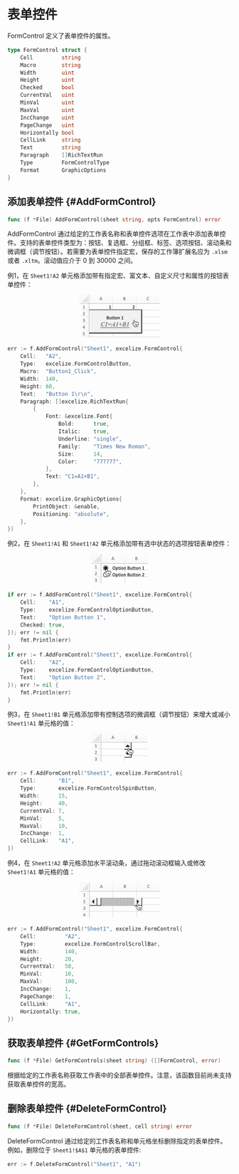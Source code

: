 # 表单控件

FormControl 定义了表单控件的属性。

```go
type FormControl struct {
    Cell         string
    Macro        string
    Width        uint
    Height       uint
    Checked      bool
    CurrentVal   uint
    MinVal       uint
    MaxVal       uint
    IncChange    uint
    PageChange   uint
    Horizontally bool
    CellLink     string
    Text         string
    Paragraph    []RichTextRun
    Type         FormControlType
    Format       GraphicOptions
}
```

## 添加表单控件 {#AddFormControl}

```go
func (f *File) AddFormControl(sheet string, opts FormControl) error
```

AddFormControl 通过给定的工作表名称和表单控件选项在工作表中添加表单控件。支持的表单控件类型为：按钮、复选框、分组框、标签、选项按钮、滚动条和微调框（调节按钮）。若需要为表单控件指定宏，保存的工作簿扩展名应为 `.xlsm` 或者 `.xltm`。滚动值应介于 0 到 30000 之间。

例1，在 `Sheet1!A2` 单元格添加带有指定宏、富文本、自定义尺寸和属性的按钮表单控件：

<p align="center"><img width="180" src="./images/form_ctrl_button.gif" alt="使用 Excelize 在工作表中添加按钮表单控件"></p>

```go
err := f.AddFormControl("Sheet1", excelize.FormControl{
    Cell:   "A2",
    Type:   excelize.FormControlButton,
    Macro:  "Button1_Click",
    Width:  140,
    Height: 60,
    Text:   "Button 1\r\n",
    Paragraph: []excelize.RichTextRun{
        {
            Font: &excelize.Font{
                Bold:      true,
                Italic:    true,
                Underline: "single",
                Family:    "Times New Roman",
                Size:      14,
                Color:     "777777",
            },
            Text: "C1=A1+B1",
        },
    },
    Format: excelize.GraphicOptions{
        PrintObject: &enable,
        Positioning: "absolute",
    },
})
```

例2，在 `Sheet1!A1` 和 `Sheet1!A2` 单元格添加带有选中状态的选项按钮表单控件：

<p align="center"><img width="127" src="./images/form_ctrl_option_button.gif" alt="使用 Excelize 在工作表中添加选项按钮表单控件"></p>

```go
if err := f.AddFormControl("Sheet1", excelize.FormControl{
    Cell:    "A1",
    Type:    excelize.FormControlOptionButton,
    Text:    "Option Button 1",
    Checked: true,
}); err != nil {
    fmt.Println(err)
}
if err := f.AddFormControl("Sheet1", excelize.FormControl{
    Cell:    "A2",
    Type:    excelize.FormControlOptionButton,
    Text:    "Option Button 2",
}); err != nil {
    fmt.Println(err)
}
```

例3，在 `Sheet1!B1` 单元格添加带有控制选项的微调框（调节按钮）来增大或减小 `Sheet1!A1` 单元格的值：

<p align="center"><img width="126" src="./images/form_ctrl_spin_button.gif" alt="使用 Excelize 在工作表中添加微调框（调节按钮）表单控件"></p>

```go
err := f.AddFormControl("Sheet1", excelize.FormControl{
    Cell:       "B1",
    Type:       excelize.FormControlSpinButton,
    Width:      15,
    Height:     40,
    CurrentVal: 7,
    MinVal:     5,
    MaxVal:     10,
    IncChange:  1,
    CellLink:   "A1",
})
```

例4，在 `Sheet1!A2` 单元格添加水平滚动条，通过拖动滚动框输入或修改 `Sheet1!A1` 单元格的值：

<p align="center"><img width="180" src="./images/form_ctrl_scroll_bar.gif" alt="使用 Excelize 在工作表中添加水平滚动条表单控件"></p>

```go
err := f.AddFormControl("Sheet1", excelize.FormControl{
    Cell:         "A2",
    Type:         excelize.FormControlScrollBar,
    Width:        140,
    Height:       20,
    CurrentVal:   50,
    MinVal:       10,
    MaxVal:       100,
    IncChange:    1,
    PageChange:   1,
    CellLink:     "A1",
    Horizontally: true,
})
```

## 获取表单控件 {#GetFormControls}

```go
func (f *File) GetFormControls(sheet string) ([]FormControl, error)
```

根据给定的工作表名称获取工作表中的全部表单控件。注意，该函数目前尚未支持获取表单控件的宽高。

## 删除表单控件 {#DeleteFormControl}

```go
func (f *File) DeleteFormControl(sheet, cell string) error
```

DeleteFormControl 通过给定的工作表名称和单元格坐标删除指定的表单控件。例如，删除位于 `Sheet1!$A$1` 单元格的表单控件:

```go
err := f.DeleteFormControl("Sheet1", "A1")
```
